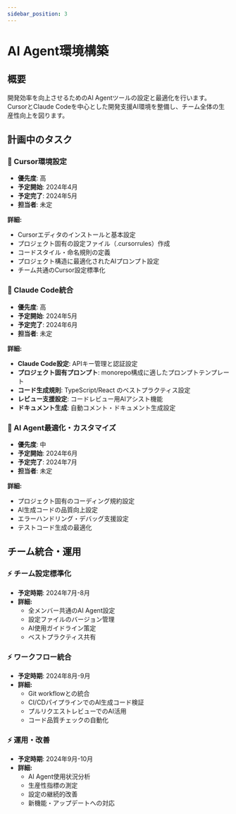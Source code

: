 ```yaml
---
sidebar_position: 3
---
```


# AI Agent環境構築

## 概要

開発効率を向上させるためのAI Agentツールの設定と最適化を行います。CursorとClaude Codeを中心とした開発支援AI環境を整備し、チーム全体の生産性向上を図ります。

## 計画中のタスク

### 🎯 Cursor環境設定
- **優先度**: 高
- **予定開始**: 2024年4月
- **予定完了**: 2024年5月
- **担当者**: 未定

**詳細:**
- Cursorエディタのインストールと基本設定
- プロジェクト固有の設定ファイル（.cursorrules）作成
- コードスタイル・命名規則の定義
- プロジェクト構造に最適化されたAIプロンプト設定
- チーム共通のCursor設定標準化

### 🎯 Claude Code統合
- **優先度**: 高
- **予定開始**: 2024年5月
- **予定完了**: 2024年6月
- **担当者**: 未定

**詳細:**
- **Claude Code設定**: APIキー管理と認証設定
- **プロジェクト固有プロンプト**: monorepo構成に適したプロンプトテンプレート
- **コード生成規則**: TypeScript/React のベストプラクティス設定
- **レビュー支援設定**: コードレビュー用AIアシスト機能
- **ドキュメント生成**: 自動コメント・ドキュメント生成設定

### 🎯 AI Agent最適化・カスタマイズ
- **優先度**: 中
- **予定開始**: 2024年6月
- **予定完了**: 2024年7月
- **担当者**: 未定

**詳細:**
- プロジェクト固有のコーディング規約設定
- AI生成コードの品質向上設定
- エラーハンドリング・デバッグ支援設定
- テストコード生成の最適化

## チーム統合・運用

### ⚡ チーム設定標準化
- **予定時期**: 2024年7月-8月
- **詳細:**
  - 全メンバー共通のAI Agent設定
  - 設定ファイルのバージョン管理
  - AI使用ガイドライン策定
  - ベストプラクティス共有

### ⚡ ワークフロー統合
- **予定時期**: 2024年8月-9月
- **詳細:**
  - Git workflowとの統合
  - CI/CDパイプラインでのAI生成コード検証
  - プルリクエストレビューでのAI活用
  - コード品質チェックの自動化

### ⚡ 運用・改善
- **予定時期**: 2024年9月-10月
- **詳細:**
  - AI Agent使用状況分析
  - 生産性指標の測定
  - 設定の継続的改善
  - 新機能・アップデートへの対応 